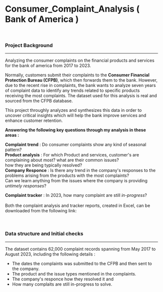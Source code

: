 # Consumer_Complaint_Analysis ( Bank of America )
<br/> 
<h3>Project Background</h3> 
<hr>
Analyzing the consumer complaints on the financial products and services for the bank of america from 2017 to 2023. 

Normally, customers submit their complaints to the **Consumer Financial Protection Bureau (CFPB)**, which then forwards them to the bank. However, due to the recent rise in complaints, the bank wants to analyze seven years of complaint data to identify any trends related to specific products receiving the most complaints.  The dataset used for this analysis is real and sourced from the CFPB database.<br/> 

This project throughly analyzes and synthesizes this data in order to uncover critical insights which will help the bank improve services and enhance customer retention.

**Answering the following key questions through my analysis in these areas :** <br/> 

**Complaint trend** : Do consumer complaints show any kind of seasonal pattern?<br/> 
**Product analysis** : For which Product and services, customer's are complaining about most? what are their common issues?<br/> 
how they are being typically resolved?<br/> 
**Company Responce** : Is there any trend in the company's responses to the problems arising from the products with the most complaints?<br/> 
Can we learn anything from the issues where the company is providing *untimely responses*?

**Complaint tracker** : In 2023, how many complaint are still *in-progress*?<br/>  
Both the complaint analysis and tracker reports, created in Excel, can be downloaded from the following link:
<br/> 
<br/> 
<br/> 

<h3>Data structure and Initial checks</h3> 
<hr> 
The dataset contains 62,000 complaint records spanning from May 2017 to August 2023, including the following details :<br/> 

* The dates the complaints was submitted to the CFPB and then sent to the company.<br/> 
* The product and the issue types mentioned in the complaints.<br/>  
* The company's responce how they resolved it and<br/>  
* How many complaits are still in-progress to solve. 
